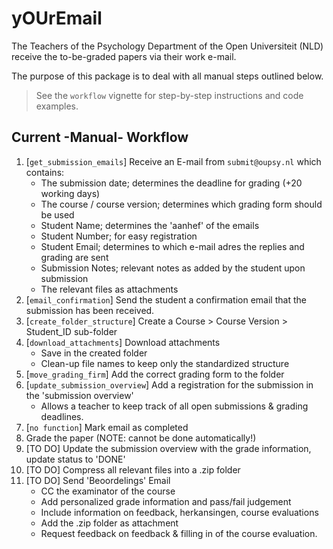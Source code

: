 # yOUrEmail

The Teachers of the Psychology Department of the Open Universiteit (NLD) receive the to-be-graded papers via their work e-mail.

The purpose of this package is to deal with all manual steps outlined below.

> See the `workflow` vignette for step-by-step instructions and code examples.

## Current -Manual- Workflow

1. [`get_submission_emails`] Receive an E-mail from `submit@oupsy.nl` which contains:
    * The submission date; determines the deadline for grading (+20 working days)
    * The course / course version; determines which grading form should be used
    * Student Name; determines the 'aanhef' of the emails
    * Student Number; for easy registration
    * Student Email; determines to which e-mail adres the replies and grading are sent
    * Submission Notes; relevant notes as added by the student upon submission
    * The relevant files as attachments
1. [`email_confirmation`] Send the student a confirmation email that the submission has been received.
1. [`create_folder_structure`] Create a Course > Course Version > Student_ID sub-folder
1. [`download_attachments`] Download attachments
    * Save in the created folder
    * Clean-up file names to keep only the standardized structure
1. [`move_grading_firm`] Add the correct grading form to the folder
1. [`update_submission_overview`] Add a registration for the submission in the 'submission overview'
    * Allows a teacher to keep track of all open submissions & grading deadlines.
1. [`no function`] Mark email as completed
1. Grade the paper (NOTE: cannot be done automatically!)
1. [TO DO] Update the submission overview with the grade information, update status to 'DONE'
1. [TO DO] Compress all relevant files into a .zip folder
1. [TO DO] Send 'Beoordelings' Email
    * CC the examinator of the course
    * Add personalized grade information and pass/fail judgement
    * Include information on feedback, herkansingen, course evaluations
    * Add the .zip folder as attachment
    * Request feedback on feedback & filling in of the course evaluation.

